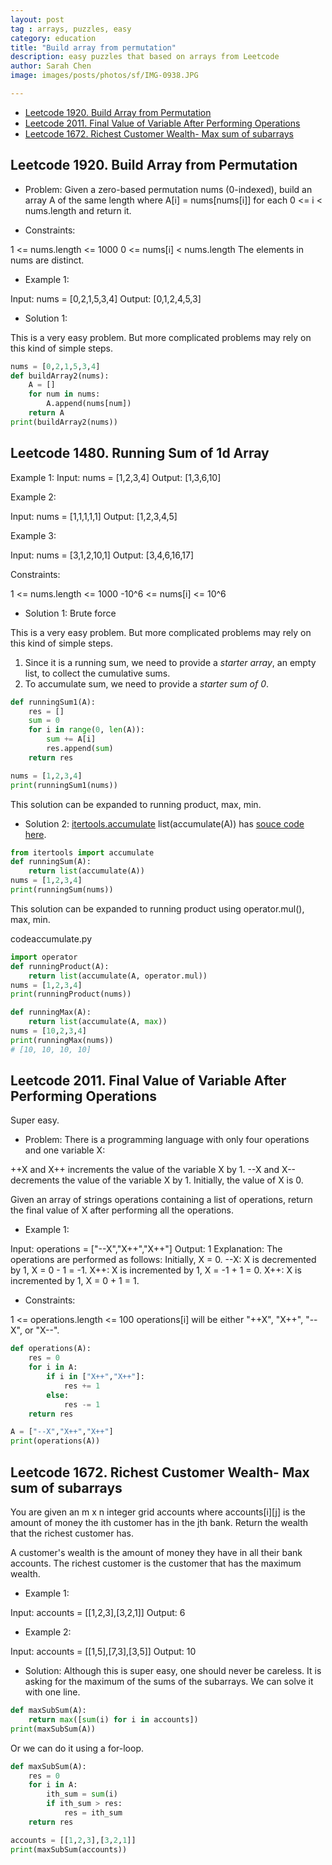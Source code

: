 ```yaml
---
layout: post
tag : arrays, puzzles, easy
category: education
title: "Build array from permutation"
description: easy puzzles that based on arrays from Leetcode
author: Sarah Chen
image: images/posts/photos/sf/IMG-0938.JPG

---
```

- [Leetcode 1920. Build Array from Permutation](#leetcode-1920-build-array-from-permutation)
- [Leetcode 2011. Final Value of Variable After Performing Operations](#leetcode-2011-final-value-of-variable-after-performing-operations)
- [Leetcode 1672. Richest Customer Wealth- Max sum of subarrays](#leetcode-1672-richest-customer-wealth--max-sum-of-subarrays)

## Leetcode 1920. Build Array from Permutation

* Problem:
Given a zero-based permutation nums (0-indexed), build an array A of the same length where A[i] = nums[nums[i]] for each 0 <= i < nums.length and return it.

* Constraints:

1 <= nums.length <= 1000
0 <= nums[i] < nums.length
The elements in nums are distinct.

* Example 1:

Input: nums = [0,2,1,5,3,4]
Output: [0,1,2,4,5,3]

* Solution 1:
  
This is a very easy problem.  But more complicated problems may rely on this kind of simple steps. 
```python
nums = [0,2,1,5,3,4]
def buildArray2(nums):
    A = []
    for num in nums:
        A.append(nums[num])
    return A
print(buildArray2(nums))
```

<!-- * Solution 2: https://dev.to/vishnureddys/build-array-from-permutation-solution-to-leetcode-problem-357l I don't quite understand it 
This solution makes use of the modulo. we can store two numbers in one element and extract them at our will. We are given that the range of nums[i] is between 0 to 1000. So we take modulo to be 1001.

As the values in the input array are ranging from 0 to n-1 where $$n$$ is the length of the array, we can simply store the input array value in modulo by $$n$$ and modified value in divide by $$n$$. This solves the problem of adding extra space to our solution.

We make use of the equation nums[i] = nums[i] + (n*(nums[nums[i]]%n)) to store the new values in the nums array. We then divide by n to get the required value to return.

To understand this better, let’s assume an element is a and another element is b, both the elements are less than n. So if an element a is incremented by b*n, the element becomes a + b*n. So, when a + b*n is divided by n, the value is b and a + b*n % n is a.
```python
def buildArray(self, nums: List[int]) -> List[int]:
    n = len(nums)
    for i in range(0, len(nums)):
        nums[i]=nums[i]+(n*(nums[nums[i]]%n))
    for i in range(0, len(nums)):
        nums[i] = int(nums[i]/n)
    return nums
``` -->

## Leetcode 1480. Running Sum of 1d Array
Example 1:
Input: nums = [1,2,3,4]
Output: [1,3,6,10]

Example 2:

Input: nums = [1,1,1,1,1]
Output: [1,2,3,4,5]

Example 3:

Input: nums = [3,1,2,10,1]
Output: [3,4,6,16,17]

Constraints:

1 <= nums.length <= 1000
-10^6 <= nums[i] <= 10^6

* Solution 1: Brute force
  
This is a very easy problem.  But more complicated problems may rely on this kind of simple steps. 
1. Since it is a running sum, we need to provide a *starter array*, an empty list, to collect the cumulative sums.   
2. To accumulate sum, we need to provide a *starter sum of 0*. 

```python
def runningSum1(A):
    res = []
    sum = 0
    for i in range(0, len(A)):
        sum += A[i]
        res.append(sum)
    return res

nums = [1,2,3,4]
print(runningSum1(nums))
```

This solution can be expanded to running product, max, min. 

* Solution 2: [itertools.accumulate](https://docs.python.org/3/library/itertools.html#itertools.accumulate)
<span class="coding">list(accumulate(A))</span> has [souce code here](https://github.com/python/cpython/blob/main/Modules/itertoolsmodule.c). 

```python
from itertools import accumulate
def runningSum(A):
    return list(accumulate(A))
nums = [1,2,3,4]
print(runningSum(nums))
```
This solution can be expanded to running product using <span class="coding">operator.mul()</span>,  max, min. 
<div class="code-head"><span>code</span>accumulate.py</div>

```py
import operator
def runningProduct(A):
    return list(accumulate(A, operator.mul))
nums = [1,2,3,4]
print(runningProduct(nums))

def runningMax(A):
    return list(accumulate(A, max))
nums = [10,2,3,4]
print(runningMax(nums))
# [10, 10, 10, 10]
```

## Leetcode 2011. Final Value of Variable After Performing Operations 
Super easy. 

* Problem:
There is a programming language with only four operations and one variable X:

++X and X++ increments the value of the variable X by 1.
--X and X-- decrements the value of the variable X by 1.
Initially, the value of X is 0.

Given an array of strings operations containing a list of operations, return the final value of X after performing all the operations.

* Example 1:

Input: operations = ["--X","X++","X++"]
Output: 1
Explanation: The operations are performed as follows:
Initially, X = 0.
--X: X is decremented by 1, X =  0 - 1 = -1.
X++: X is incremented by 1, X = -1 + 1 =  0.
X++: X is incremented by 1, X =  0 + 1 =  1.

* Constraints:

1 <= operations.length <= 100
operations[i] will be either "++X", "X++", "--X", or "X--".

```python
def operations(A):
    res = 0
    for i in A:
        if i in ["X++","X++"]:
            res += 1
        else:
            res -= 1
    return res

A = ["--X","X++","X++"]
print(operations(A))
```

## Leetcode 1672. Richest Customer Wealth- Max sum of subarrays
You are given an m x n integer grid accounts where accounts[i][j] is the amount of money the i​​​​​​​​​​​th​​​​ customer has in the j​​​​​​​​​​​th​​​​ bank. Return the wealth that the richest customer has.

A customer's wealth is the amount of money they have in all their bank accounts. The richest customer is the customer that has the maximum wealth.

* Example 1:

Input: accounts = [[1,2,3],[3,2,1]]
Output: 6

* Example 2:

Input: accounts = [[1,5],[7,3],[3,5]]
Output: 10

* Solution:
Although this is super easy, one should never be careless. It is asking for the maximum of the sums of the subarrays.
We can solve it with one line.
```python
def maxSubSum(A):
    return max([sum(i) for i in accounts])
print(maxSubSum(A))
```
Or we can do it using a for-loop.  

```python
def maxSubSum(A):
    res = 0
    for i in A:
        ith_sum = sum(i)
        if ith_sum > res:
            res = ith_sum
    return res

accounts = [[1,2,3],[3,2,1]]
print(maxSubSum(accounts))
```
